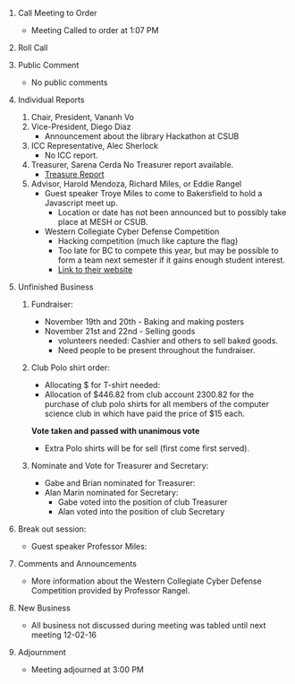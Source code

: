 1. Call Meeting to Order
	* Meeting Called to order at 1:07 PM
	
2. Roll Call 

3. Public Comment
	* No public comments
4. Individual Reports
	1. Chair, President, Vananh Vo
	1. Vice-President, Diego Diaz
		- Announcement about the library Hackathon at CSUB
	1. ICC Representative, Alec Sherlock
		* No ICC report.
	1. Treasurer, Sarena Cerda
		No Treasurer report available.
		* [Treasure Report](https://docs.google.com/spreadsheets/d/1sJV4oCbnSzftXGi_gWaNpjXHrzWlW2MLvBfCd8kbTWQ/edit?usp=sharing)
	1. Advisor, Harold Mendoza, Richard Miles, or Eddie Rangel
		* Guest speaker Troye Miles to come to Bakersfield to hold a Javascript meet up. 
			- Location or date has not been announced but to possibly take place at MESH or CSUB.
		* Western Collegiate Cyber Defense Competition
			- Hacking competition (much like capture the flag)
			- Too late for BC to compete this year, but may be possible to form a team next semester
			if it gains enough student interest.
			- [Link to their website](www.wrccdc.org)
		
5. Unfinished Business
	1. Fundraiser: 
		* November 19th and 20th - Baking and making posters
		* November 21st and 22nd - Selling goods
			- volunteers needed: Cashier and others to sell baked goods.
			- Need people to be present throughout the fundraiser.
		
	2. Club Polo shirt order:
		* Allocating $ for T-shirt needed:
		* Allocation of $446.82 from club account 2300.82 for the purchase of club polo shirts
		for all members of the computer science club in which have paid the price of $15 each.
		
		**Vote taken and passed with unanimous vote**
		
		* Extra Polo shirts will be for sell (first come first served).
	3. Nominate and Vote for Treasurer and Secretary:
		* Gabe and Brian nominated for Treasurer:
		* Alan Marin nominated for Secretary:
			- Gabe voted into the position of club Treasurer
			- Alan voted into the position of club Secretary

6. Break out session:
	* Guest speaker Professor Miles:
	
7. Comments and Announcements
	* More information about the Western Collegiate Cyber Defense Competition provided by Professor Rangel. 
	
8. New Business
	* All business not discussed during meeting was tabled until next meeting 12-02-16
	
9. Adjournment
	* Meeting adjourned at 3:00 PM
